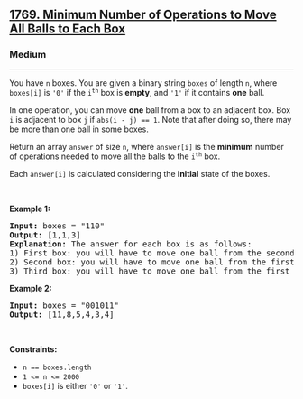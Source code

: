 <h2><a href="https://leetcode.com/problems/minimum-number-of-operations-to-move-all-balls-to-each-box/">1769. Minimum Number of Operations to Move All Balls to Each Box</a></h2><h3>Medium</h3><hr><p>You have <code>n</code> boxes. You are given a binary string <code>boxes</code> of length <code>n</code>, where <code>boxes[i]</code> is <code>&#39;0&#39;</code> if the <code>i<sup>th</sup></code> box is <strong>empty</strong>, and <code>&#39;1&#39;</code> if it contains <strong>one</strong> ball.</p>

<p>In one operation, you can move <strong>one</strong> ball from a box to an adjacent box. Box <code>i</code> is adjacent to box <code>j</code> if <code>abs(i - j) == 1</code>. Note that after doing so, there may be more than one ball in some boxes.</p>

<p>Return an array <code>answer</code> of size <code>n</code>, where <code>answer[i]</code> is the <strong>minimum</strong> number of operations needed to move all the balls to the <code>i<sup>th</sup></code> box.</p>

<p>Each <code>answer[i]</code> is calculated considering the <strong>initial</strong> state of the boxes.</p>

<p>&nbsp;</p>
<p><strong class="example">Example 1:</strong></p>

<pre>
<strong>Input:</strong> boxes = &quot;110&quot;
<strong>Output:</strong> [1,1,3]
<strong>Explanation:</strong> The answer for each box is as follows:
1) First box: you will have to move one ball from the second box to the first box in one operation.
2) Second box: you will have to move one ball from the first box to the second box in one operation.
3) Third box: you will have to move one ball from the first box to the third box in two operations, and move one ball from the second box to the third box in one operation.
</pre>

<p><strong class="example">Example 2:</strong></p>

<pre>
<strong>Input:</strong> boxes = &quot;001011&quot;
<strong>Output:</strong> [11,8,5,4,3,4]</pre>

<p>&nbsp;</p>
<p><strong>Constraints:</strong></p>

<ul>
	<li><code>n == boxes.length</code></li>
	<li><code>1 &lt;= n &lt;= 2000</code></li>
	<li><code>boxes[i]</code> is either <code>&#39;0&#39;</code> or <code>&#39;1&#39;</code>.</li>
</ul>
